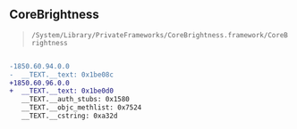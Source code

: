 ## CoreBrightness

> `/System/Library/PrivateFrameworks/CoreBrightness.framework/CoreBrightness`

```diff

-1850.60.94.0.0
-  __TEXT.__text: 0x1be08c
+1850.60.96.0.0
+  __TEXT.__text: 0x1be0d0
   __TEXT.__auth_stubs: 0x1580
   __TEXT.__objc_methlist: 0x7524
   __TEXT.__cstring: 0xa32d

```
